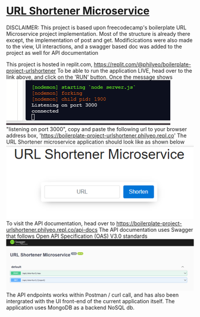 # [URL Shortener Microservice](https://www.freecodecamp.org/learn/apis-and-microservices/apis-and-microservices-projects/url-shortener-microservice)

DISCLAIMER: This project is based upon freecodecamp's boilerplate URL Microservice project implementation. Most of the structure is already there except, the implementation of post and get. Modificications were also made to the view, UI interactions, and a swagger based doc was added to the project as well for API documentation

This project is hosted in replit.com, https://replit.com/@philyeo/boilerplate-project-urlshortener
To be able to run the application LIVE, head over to the link above, and click on the 'RUN' button.
Once the message shows <br><img src="/public/2021-06-05 10_44_12-.png" alt="running server"/><br>"listening on port 3000", copy and paste the following url to your browser address box, 'https://boilerplate-project-urlshortener.philyeo.repl.co'
The URL Shortener microservice application should look like as shown below <br>
<img src="/public/2021-06-05 10_48_41.png" alt="webpage"/><br>
To visit the API documentation, head over to https://boilerplate-project-urlshortener.philyeo.repl.co/api-docs
The API documentation uses Swagger that follows Open API Specification (OAS) V3.0 standards <br>
<img src="/public/2021-06-05 10_53_18.png" alt="apidocs"/><br>
The API endpoints works within Postman / curl call, and has also been intergrated with the UI front-end of the current application itself.
The application uses MongoDB as a backend NoSQL db.
